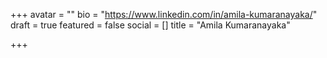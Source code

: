 +++
avatar = ""
bio = "https://www.linkedin.com/in/amila-kumaranayaka/"
draft = true
featured = false
social = []
title = "Amila Kumaranayaka"

+++
